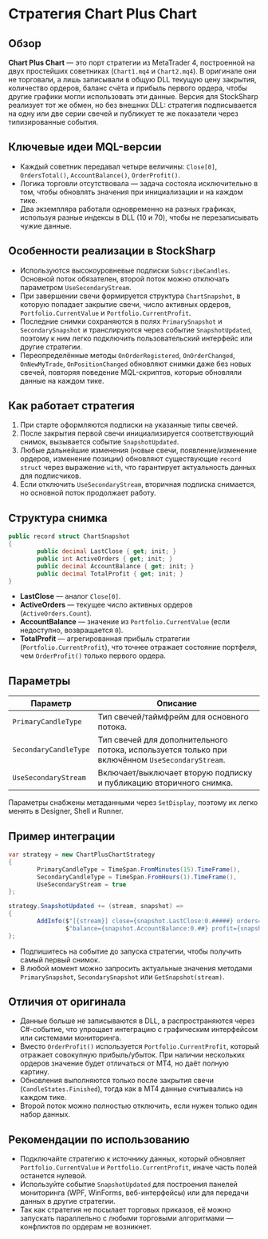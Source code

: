 # Стратегия Chart Plus Chart

## Обзор
**Chart Plus Chart** — это порт стратегии из MetaTrader 4, построенной на двух простейших советниках (`Chart1.mq4` и `Chart2.mq4`). В оригинале они не торговали, а лишь записывали в общую DLL текущую цену закрытия, количество ордеров, баланс счёта и прибыль первого ордера, чтобы другие графики могли использовать эти данные. Версия для StockSharp реализует тот же обмен, но без внешних DLL: стратегия подписывается на одну или две серии свечей и публикует те же показатели через типизированные события.

## Ключевые идеи MQL-версии
- Каждый советник передавал четыре величины: `Close[0]`, `OrdersTotal()`, `AccountBalance()`, `OrderProfit()`.
- Логика торговли отсутствовала — задача состояла исключительно в том, чтобы обновлять значения при инициализации и на каждом тике.
- Два экземпляра работали одновременно на разных графиках, используя разные индексы в DLL (10 и 70), чтобы не перезаписывать чужие данные.

## Особенности реализации в StockSharp
- Используются высокоуровневые подписки `SubscribeCandles`. Основной поток обязателен, второй поток можно отключать параметром `UseSecondaryStream`.
- При завершении свечи формируется структура `ChartSnapshot`, в которую попадает закрытие свечи, число активных ордеров, `Portfolio.CurrentValue` и `Portfolio.CurrentProfit`.
- Последние снимки сохраняются в полях `PrimarySnapshot` и `SecondarySnapshot` и транслируются через событие `SnapshotUpdated`, поэтому к ним легко подключить пользовательский интерфейс или другие стратегии.
- Переопределённые методы `OnOrderRegistered`, `OnOrderChanged`, `OnNewMyTrade`, `OnPositionChanged` обновляют снимки даже без новых свечей, повторяя поведение MQL-скриптов, которые обновляли данные на каждом тике.

## Как работает стратегия
1. При старте оформляются подписки на указанные типы свечей.
2. После закрытия первой свечи инициализируется соответствующий снимок, вызывается событие `SnapshotUpdated`.
3. Любые дальнейшие изменения (новые свечи, появление/изменение ордеров, изменение позиции) обновляют существующие `record struct` через выражение `with`, что гарантирует актуальность данных для подписчиков.
4. Если отключить `UseSecondaryStream`, вторичная подписка снимается, но основной поток продолжает работу.

## Структура снимка
```csharp
public record struct ChartSnapshot
{
        public decimal LastClose { get; init; }
        public int ActiveOrders { get; init; }
        public decimal AccountBalance { get; init; }
        public decimal TotalProfit { get; init; }
}
```
- **LastClose** — аналог `Close[0]`.
- **ActiveOrders** — текущее число активных ордеров (`ActiveOrders.Count`).
- **AccountBalance** — значение из `Portfolio.CurrentValue` (если недоступно, возвращается `0`).
- **TotalProfit** — агрегированная прибыль стратегии (`Portfolio.CurrentProfit`), что точнее отражает состояние портфеля, чем `OrderProfit()` только первого ордера.

## Параметры
| Параметр | Описание |
|----------|----------|
| `PrimaryCandleType` | Тип свечей/таймфрейм для основного потока. |
| `SecondaryCandleType` | Тип свечей для дополнительного потока, используется только при включённом `UseSecondaryStream`. |
| `UseSecondaryStream` | Включает/выключает вторую подписку и публикацию вторичного снимка. |

Параметры снабжены метаданными через `SetDisplay`, поэтому их легко менять в Designer, Shell и Runner.

## Пример интеграции
```csharp
var strategy = new ChartPlusChartStrategy
{
        PrimaryCandleType = TimeSpan.FromMinutes(15).TimeFrame(),
        SecondaryCandleType = TimeSpan.FromHours(1).TimeFrame(),
        UseSecondaryStream = true
};

strategy.SnapshotUpdated += (stream, snapshot) =>
{
        AddInfo($"[{stream}] close={snapshot.LastClose:0.#####} orders={snapshot.ActiveOrders} " +
                $"balance={snapshot.AccountBalance:0.##} profit={snapshot.TotalProfit:0.##}");
};
```
- Подпишитесь на событие до запуска стратегии, чтобы получить самый первый снимок.
- В любой момент можно запросить актуальные значения методами `PrimarySnapshot`, `SecondarySnapshot` или `GetSnapshot(stream)`.

## Отличия от оригинала
- Данные больше не записываются в DLL, а распространяются через C#-событие, что упрощает интеграцию с графическим интерфейсом или системами мониторинга.
- Вместо `OrderProfit()` используется `Portfolio.CurrentProfit`, который отражает совокупную прибыль/убыток. При наличии нескольких ордеров значение будет отличаться от MT4, но даёт полную картину.
- Обновления выполняются только после закрытия свечи (`CandleStates.Finished`), тогда как в MT4 данные считывались на каждом тике.
- Второй поток можно полностью отключить, если нужен только один набор данных.

## Рекомендации по использованию
- Подключайте стратегию к источнику данных, который обновляет `Portfolio.CurrentValue` и `Portfolio.CurrentProfit`, иначе часть полей останется нулевой.
- Используйте событие `SnapshotUpdated` для построения панелей мониторинга (WPF, WinForms, веб-интерфейсы) или для передачи данных в другие стратегии.
- Так как стратегия не посылает торговых приказов, её можно запускать параллельно с любыми торговыми алгоритмами — конфликтов по ордерам не возникнет.
